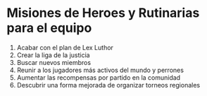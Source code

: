 # Misiones de Heroes y Rutinarias para el equipo

1. Acabar con el plan de Lex Luthor
2. Crear la liga de la justicia
3. Buscar nuevos miembros
4. Reunir a los jugadores más activos del mundo y perrones
5. Aumentar las recompensas por partido en la comunidad
6. Descubrir una forma mejorada de organizar torneos regionales
